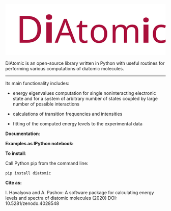 ![](./doc/logo1.svg)

DiAtomic is an open-source library written in Python with useful routines for performing various computations of diatomic molecules.

-------

Its main functionality includes:

- energy eigenvalues computation for single noninteracting electronic state
and for a system of arbitrary number of states coupled by large number of possible interactions

- calculations of transition frequencies and intensities

- fitting of the computed energy levels to the experimental data

**Documentation**:

**Examples as IPython notebook:** 

**To install**:

Call Python pip from the command line:

```
pip install diatomic
```

**Cite as:**

I. Havalyova and A. Pashov: A software package for calculating energy levels and spectra of diatomic molecules (2020) DOI: 10.5281/zenodo.4028548

